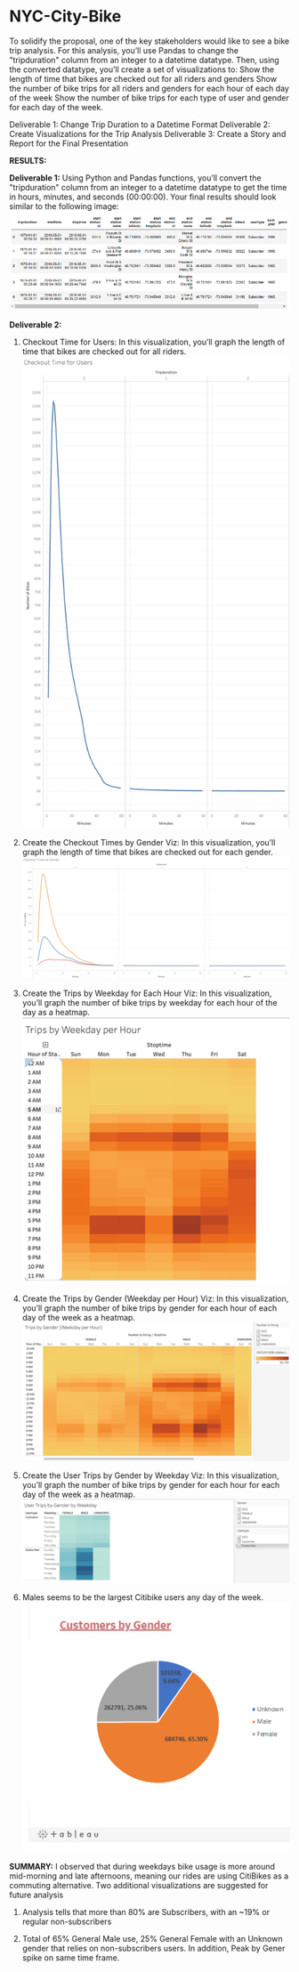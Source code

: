 # NYC-City-Bike
To solidify the proposal, one of the key stakeholders would like to see a bike trip analysis.
For this analysis, you’ll use Pandas to change the "tripduration" column from an integer to a datetime datatype. Then, using the converted datatype, you’ll create a set of visualizations to:
Show the length of time that bikes are checked out for all riders and genders
Show the number of bike trips for all riders and genders for each hour of each day of the week
Show the number of bike trips for each type of user and gender for each day of the week.

Deliverable 1: Change Trip Duration to a Datetime Format
Deliverable 2: Create Visualizations for the Trip Analysis
Deliverable 3: Create a Story and Report for the Final Presentation

**RESULTS:**

**Deliverable 1:**
Using Python and Pandas functions, you’ll convert the "tripduration" column from an integer to a datetime datatype to get the time in hours, minutes, and seconds (00:00:00). 
Your final results should look similar to the following image:
![name-of-you-image](https://github.com/Anuradha0/NYC-City-Bike/blob/main/Images/D1.png?raw=true)

**Deliverable 2:**
1) Checkout Time for Users: In this visualization, you’ll graph the length of time that bikes are checked out for all riders.
![name-of-you-image](https://github.com/Anuradha0/NYC-City-Bike/blob/main/Images/D2.1.png?raw=true)

2) Create the Checkout Times by Gender Viz: In this visualization, you’ll graph the length of time that bikes are checked out for each gender.
![name-of-you-image](https://github.com/Anuradha0/NYC-City-Bike/blob/main/Images/D2.2.png?raw=true)

3) Create the Trips by Weekday for Each Hour Viz: In this visualization, you’ll graph the number of bike trips by weekday for each hour of the day as a heatmap.
![name-of-you-image](https://github.com/Anuradha0/NYC-City-Bike/blob/main/Images/D2.3.png?raw=true)

4) Create the Trips by Gender (Weekday per Hour) Viz: In this visualization, you’ll graph the number of bike trips by gender for each hour of each day of the week as a heatmap.
![name-of-you-image](https://github.com/Anuradha0/NYC-City-Bike/blob/main/Images/D2.4.png?raw=true)

5) Create the User Trips by Gender by Weekday Viz: In this visualization, you’ll graph the number of bike trips by gender for each hour for each day of the week as a heatmap.
![name-of-you-image](https://github.com/Anuradha0/NYC-City-Bike/blob/main/Images/D2.5.png?raw=true)

6) Males seems to be the largest Citibike users any day of the week.
 ![name-of-you-image](https://github.com/Anuradha0/NYC-City-Bike/blob/main/Images/D3.1.png?raw=true)

**SUMMARY:**
I  observed that during weekdays bike usage is more around mid-morning and late afternoons, meaning our rides are using CitiBikes as a commuting alternative.
Two additional visualizations are suggested for future analysis

1) Analysis tells that more than 80% are Subscribers, with an ~19% or regular non-subscribers


2) Total of 65% General Male use, 25% General Female with an Unknown gender that relies on non-subscribers users. In addition, Peak by Gener spike on same time frame.
